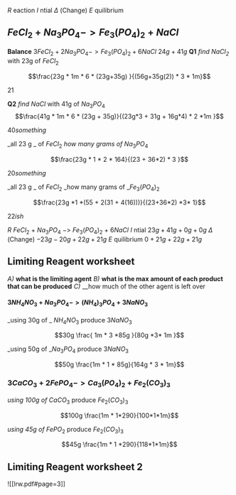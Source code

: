 
$R$ eaction
$I$ ntial
$\Delta$ (Change)
$E$ quilibrium


## $FeCl_2 +Na_3PO_4 ->Fe_3(PO_4)_2+NaCl$

__Balance__
$3FeCl_2 + 2Na_3PO_4 ->Fe_3(PO_4)_2+6NaCl$
$24g   +   41g$
__Q1__ _find $NaCl_2$_ with 23g of $FeCl_2$

$$\frac{23g * 1m * 6 * (23g+35g) }{(56g+35g(2)) * 3 * 1m}$$

$21$

__Q2__ _find $NaCl$_ with 41g of $Na_3PO_4$
$$\frac{41g * 1m *  6 * (23g + 35g)}{(23g*3 + 31g + 16g*4)  * 2 *1m }$$

$40something$

_all 23 g _ of $FeCl_2$
_how many grams of_ $Na_3PO_4$


$$\frac{23g * 1 * 2 * 164}{(23 + 36*2) * 3 }$$

$20something$


_all 23 g _ of $FeCl_2$
_how many grams of _$Fe_3(PO_4)_2$

$$\frac{23g *1 *(55 + 2(31 + 4(16)))}{(23+36*2) *3* 1}$$

$22ish$




$R$  $FeCl_2$ + $Na_3PO_4$ $->$ $Fe_3(PO_4)_2$ + $6NaCl$
$I$ ntial $23g + 41g + 0g + 0g$ 
$\Delta$ (Change) $-23g -20g +22g +21g$
$E$ quilibrium $0 +21g +22g + 21g$




##  Limiting Reagent worksheet
_A)_ __what is the limiting agent__
_B)_ __what is the max amount of each product that can be produced__
_C)_ __how much of the other agent is left over


#### $3NH_4NO_3 + Na_3PO_4 -> (NH_4)_3PO_4 +3NaNO_3$
_using 30g of _ $NH_4NO_3$  produce $3NaNO_3$

$$30g \frac{ 1m * 3 *85g }{80g *3* 1m }$$

_using 50g of _$Na_3PO_4$ produce $3NaNO_3$

$$50g \frac{1m * 1 * 85g}{164g * 3 *  1m}$$


### $3CaCO_3 + 2FePO_4 -> Ca_3(PO_4)_2 + Fe_2(CO_3)_3$

_using 100g of_ $CaCO_3$ produce $Fe_2(CO_3)_3$

$$100g \frac{1m * 1*290}{100*1*1m}$$

_using 45g of_ $FePO_2$ produce $Fe_2(CO_3)_3$

$$45g \frac{1m * 1 *290}{118*1*1m}$$
##  Limiting Reagent worksheet 2
![[lrw.pdf#page=3]]
